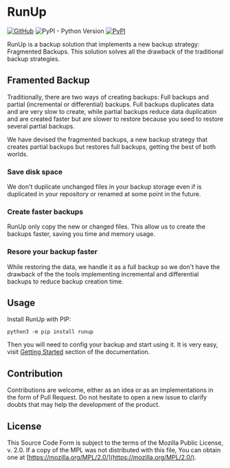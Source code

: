 # RunUp

[![GitHub](https://img.shields.io/github/license/kennylajara/RunUp?style=for-the-badge&color=%230374b4)](https://github.com/kennylajara/RunUp/blob/main/LICENSE)
![PyPI - Python Version](https://img.shields.io/pypi/pyversions/RunUp?label=Python%20Support&style=for-the-badge)
[![PyPI](https://img.shields.io/pypi/v/RunUp?style=for-the-badge&color=%230374b4&label=Version&logoColor=%23ffffff)](https://pypi.org/project/RunUp/)


RunUp is a backup solution that implements a new backup strategy: Fragmented Backups. This solution solves all the drawback of the traditional backup strategies.

## Framented Backup

Traditionally, there are two ways of creating backups: Full backups and partial (incremental or differential) backups. Full backups duplicates data and are very slow to create, while partial backups reduce data duplication and are created faster but are slower to restore because you seed to restore several partial backups.

We have devised the fragmented backups, a new backup strategy that creates partial backups but restores full backups, getting the best of both worlds.

### Save disk space

We don't duplicate unchanged files in your backup storage even if is duplicated in your repository or renamed at some point in the future.

### Create faster backups

RunUp only copy the new or changed files. This allow us to create the backups faster, saving you time and memory usage.

### Resore your backup faster

While restoring the data, we handle it as a full backup so we don't have the drawback of the the tools implementing incremental and differential backups to reduce backup creation time.


## Usage

Install RunUp with PIP:

```
python3 -m pip install runup
```

Then you will need to config your backup and start using it. It is very easy, visit [Getting Started](https://runup.readthedocs/latest/getting-started) section of the documentation.

## Contribution

Contributions are welcome, either as an idea or as an implementations in the form of Pull Request. Do not hesitate to open a new issue to clarify doubts that may help the development of the product.

## License

This Source Code Form is subject to the terms of the Mozilla Public License, v. 2.0. If a copy of the MPL was not distributed with this file, You can obtain one at [https://mozilla.org/MPL/2.0/](https://mozilla.org/MPL/2.0/).
